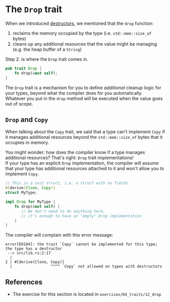 # The `Drop` trait

When we introduced [destructors](../../02_ticket_v1/11_destructor/README.md),
we mentioned that the `drop` function:

1. reclaims the memory occupied by the type (i.e. `std::mem::size_of` bytes)
2. cleans up any additional resources that the value might be managing (e.g. the heap buffer of a `String`)

Step 2. is where the `Drop` trait comes in.

```rust
pub trait Drop {
    fn drop(&mut self);
}
```

The `Drop` trait is a mechanism for you to define _additional_ cleanup logic for your types,
beyond what the compiler does for you automatically.  
Whatever you put in the `drop` method will be executed when the value goes out of scope.

## `Drop` and `Copy`

When talking about the `Copy` trait, we said that a type can't implement `Copy` if it
manages additional resources beyond the `std::mem::size_of` bytes that it occupies in memory.

You might wonder: how does the compiler know if a type manages additional resources?
That's right: `Drop` trait implementations!  
If your type has an explicit `Drop` implementation, the compiler will assume
that your type has additional resources attached to it and won't allow you to implement `Copy`.

```rust
// This is a unit struct, i.e. a struct with no fields.
#[derive(Clone, Copy)]
struct MyType;

impl Drop for MyType {
    fn drop(&mut self) {
       // We don't need to do anything here,
       // it's enough to have an "empty" Drop implementation
    }
}
```

The compiler will complain with this error message:

```text
error[E0184]: the trait `Copy` cannot be implemented for this type; the type has a destructor
 --> src/lib.rs:2:17
  |
2 | #[derive(Clone, Copy)]
  |                 ^^^^ `Copy` not allowed on types with destructors
```

## References

- The exercise for this section is located in `exercises/04_traits/12_drop`
